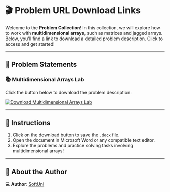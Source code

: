# 🎬 Problem URL Download Links

Welcome to the **Problem Collection**! In this collection, we will explore how to work with **multidimensional arrays**, such as matrices and jagged arrays. Below, you'll find a link to download a detailed problem description. Click to access and get started!

---

## 📄 Problem Statements

### 📚 Multidimensional Arrays Lab
Click the button below to download the problem description:

[![Download Multidimensional Arrays Lab](https://img.shields.io/badge/Download-MultidimensionalArraysLab-blue?style=for-the-badge&logo=microsoftword)](https://github.com/user-attachments/files/18337828/Multidimensional-Arrays-Lab.docx)

---

## 📌 Instructions
1. Click on the download button to save the `.docx` file.
2. Open the document in Microsoft Word or any compatible text editor.
3. Explore the problems and practice solving tasks involving multidimensional arrays!

---

## 👤 About the Author

💻 **Author**: [SoftUni](https://softuni.bg/)
